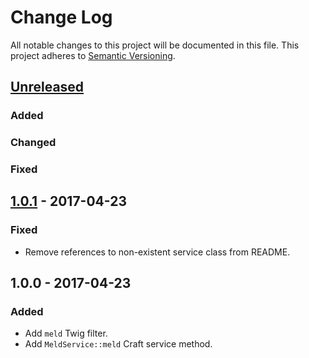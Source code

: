 # Change Log #
All notable changes to this project will be documented in this file. This
project adheres to [Semantic Versioning](http://semver.org/).

## [Unreleased] ##
### Added ###
### Changed ###
### Fixed ###

## [1.0.1] - 2017-04-23 ##
### Fixed ###
- Remove references to non-existent service class from README.

## 1.0.0 - 2017-04-23 ##
### Added ###
- Add `meld` Twig filter.
- Add `MeldService::meld` Craft service method.

[1.0.1]: https://github.com/experience/meld.craft-plugin/compare/1.0.0...1.0.1
[Unreleased]: https://github.com/experience/meld.craft-plugin/compare/1.0.1...HEAD


